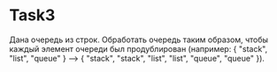 # Task3
Дана очередь из строк. Обработать очередь таким образом, чтобы каждый элемент очереди был продублирован (например: { "stack", "list", "queue" } –> { "stack", "stack", "list", "list", "queue", "queue" }).
